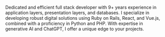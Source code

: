 Dedicated and efficient full stack developer with 9+ years experience in application layers, presentation layers, and databases. I specialize in developing robust digital solutions using Ruby on Rails, React, and Vue.js, combined with a proficiency in Python and PHP. With expertise in generative AI and ChatGPT, I offer a unique edge to your projects.
